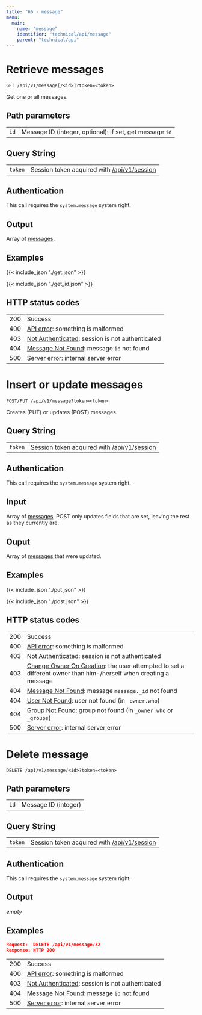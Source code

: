 ```yaml
---
title: "66 - message"
menu:
  main:
    name: "message"
    identifier: "technical/api/message"
    parent: "technical/api"
---
```

# Retrieve messages

    GET /api/v1/message[/<id>]?token=<token>

Get one or all messages.

## Path parameters

|   |   |
|---|---|
| `id`    | Message ID (integer, optional): if set, get message `id` |

## Query String

|   |   |
|---|---|
| `token` | Session token acquired with [/api/v1/session](/en/technical/api/session) |

## Authentication

This call requires the `system.message` system right.

## Output

Array of [messages](/en/technical/types/message).

## Examples

{{< include_json "./get.json" >}}

{{< include_json "./get_id.json" >}}


## HTTP status codes

|   |   |
|---|---|
| 200 | Success |
| 400 | [API error](/en/technical/errors): something is malformed |
| 403 | [Not Authenticated](/en/technical/errors): session is not authenticated |
| 404 | [Message Not Found](/en/technical/errors): message `id` not found |
| 500 | [Server error](/en/technical/errors): internal server error |





# Insert or update messages

    POST/PUT /api/v1/message?token=<token>

Creates (PUT) or updates (POST) messages.

## Query String

|   |   |
|---|---|
| `token` | Session token acquired with [/api/v1/session](/en/technical/api/session) |

## Authentication

This call requires the `system.message` system right.

## Input

Array of [messages](/en/technical/types/message). POST only updates fields
that are set, leaving the rest as they currently are.

## Ouput

Array of [messages](/en/technical/types/message) that were updated.

## Examples


{{< include_json "./put.json" >}}



{{< include_json "./post.json" >}}


## HTTP status codes

|   |   |
|---|---|
| 200 | Success |
| 400 | [API error](/en/technical/errors): something is malformed |
| 403 | [Not Authenticated](/en/technical/errors): session is not authenticated |
| 403 | [Change Owner On Creation](/en/technical/errors): the user attempted to set a different owner than him-/herself when creating a message |
| 404 | [Message Not Found](/en/technical/errors): message `message._id` not found |
| 404 | [User Not Found](/en/technical/errors): user not found (in `_owner.who`) |
| 404 | [Group Not Found](/en/technical/errors): group not found (in `_owner.who` or `_groups`) |
| 500 | [Server error](/en/technical/errors): internal server error |





# Delete message

    DELETE /api/v1/message/<id>?token=<token>

## Path parameters

|   |   |
|---|---|
| `id`    | Message ID (integer) |

## Query String

|   |   |
|---|---|
| `token` | Session token acquired with [/api/v1/session](/en/technical/api/session) |

## Authentication

This call requires the `system.message` system right.

## Output

*empty*

## Examples

```json
Request:  DELETE /api/v1/message/32
Response: HTTP 200
```

|   |   |
|---|---|
| 200 | Success |
| 400 | [API error](/en/technical/errors): something is malformed |
| 403 | [Not Authenticated](/en/technical/errors): session is not authenticated |
| 404 | [Message Not Found](/en/technical/errors): message `id` not found |
| 500 | [Server error](/en/technical/errors): internal server error |
